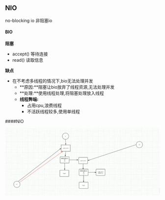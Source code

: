 ## NIO

no-blocking io 非阻塞io

#### BIO

**阻塞**

- accept() 等待连接
- read()   读取信息

**缺点**

-   在不考虑多线程的情况下,bio无法处理并发
    -   **原因:**阻塞让bio放弃了线程资源,无法处理并发
    -   **处理:**使用线程处理,将阻塞处理放入线程
    -   **线程弊端:**
        -   占用cpu,浪费线程
        -   不活跃线程较多,使用单线程

####NIO

![avatar](img/nio.png)

